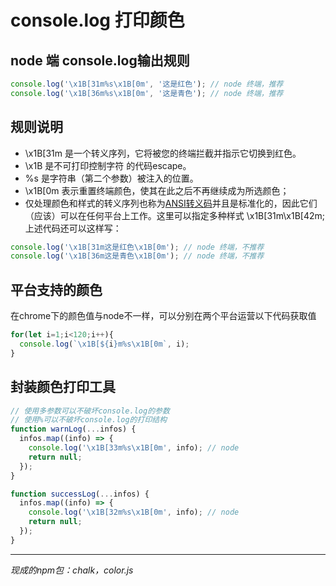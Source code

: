 <TitleList></TitleList>

# console.log 打印颜色
## node 端 console.log输出规则

```js
console.log('\x1B[31m%s\x1B[0m', '这是红色'); // node 终端，推荐
console.log('\x1B[36m%s\x1B[0m', '这是青色'); // node 终端，推荐
```
## 规则说明
- <Te d>\x1B[31m </Te>是一个转义序列，它将被您的终端拦截并指示它切换到红色。
- <Te d>\x1B </Te>是不可打印控制字符 的代码escape。
- <Te d>%s </Te>是字符串（第二个参数）被注入的位置。
- <Te d>\x1B[0m </Te>表示重置终端颜色，使其在此之后不再继续成为所选颜色；
- 仅处理颜色和样式的转义序列也称为[ANSI转义码](https://en.wikipedia.org/wiki/ANSI_escape_code#Colors)并且是标准化的，因此它们（应该）可以在任何平台上工作。这里可以指定多种样式<Te d> \x1B[31m\x1B[42m</Te>;
上述代码还可以这样写：  
```js
console.log('\x1B[31m这是红色\x1B[0m'); // node 终端，不推荐
console.log('\x1B[36m这是青色\x1B[0m'); // node 终端，不推荐
```
## 平台支持的颜色
在chrome下的颜色值与node不一样，可以分别在两个平台运营以下代码获取值  
```js
for(let i=1;i<120;i++){
  console.log(`\x1B[${i}m%s\x1B[0m`, i);
}
```
## 封装颜色打印工具
```js
// 使用多参数可以不破坏console.log的参数
// 使用%可以不破坏console.log的打印结构
function warnLog(...infos) {
  infos.map((info) => {
    console.log('\x1B[33m%s\x1B[0m', info); // node
    return null;
  });
}

function successLog(...infos) {
  infos.map((info) => {
    console.log('\x1B[32m%s\x1B[0m', info); // node
    return null;
  });
}
```

***
*现成的npm包：chalk，color.js*